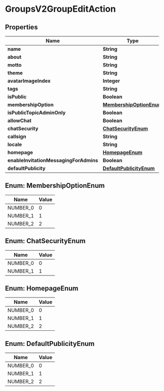 
# GroupsV2GroupEditAction

## Properties
Name | Type | Description | Notes
------------ | ------------- | ------------- | -------------
**name** | **String** |  |  [optional]
**about** | **String** |  |  [optional]
**motto** | **String** |  |  [optional]
**theme** | **String** |  |  [optional]
**avatarImageIndex** | **Integer** |  |  [optional]
**tags** | **String** |  |  [optional]
**isPublic** | **Boolean** |  |  [optional]
**membershipOption** | [**MembershipOptionEnum**](#MembershipOptionEnum) |  |  [optional]
**isPublicTopicAdminOnly** | **Boolean** |  |  [optional]
**allowChat** | **Boolean** |  |  [optional]
**chatSecurity** | [**ChatSecurityEnum**](#ChatSecurityEnum) |  |  [optional]
**callsign** | **String** |  |  [optional]
**locale** | **String** |  |  [optional]
**homepage** | [**HomepageEnum**](#HomepageEnum) |  |  [optional]
**enableInvitationMessagingForAdmins** | **Boolean** |  |  [optional]
**defaultPublicity** | [**DefaultPublicityEnum**](#DefaultPublicityEnum) |  |  [optional]


<a name="MembershipOptionEnum"></a>
## Enum: MembershipOptionEnum
Name | Value
---- | -----
NUMBER_0 | 0
NUMBER_1 | 1
NUMBER_2 | 2


<a name="ChatSecurityEnum"></a>
## Enum: ChatSecurityEnum
Name | Value
---- | -----
NUMBER_0 | 0
NUMBER_1 | 1


<a name="HomepageEnum"></a>
## Enum: HomepageEnum
Name | Value
---- | -----
NUMBER_0 | 0
NUMBER_1 | 1
NUMBER_2 | 2


<a name="DefaultPublicityEnum"></a>
## Enum: DefaultPublicityEnum
Name | Value
---- | -----
NUMBER_0 | 0
NUMBER_1 | 1
NUMBER_2 | 2




